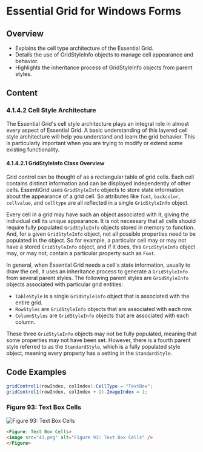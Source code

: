 <!--
source: image
domain: syncfusion-sdk
task: pdf-ocr-to-markdown
language: en
source_filename: page_175.jpeg
document_name: grid
page_number: 175
page_id: grid#page_175
product: Syncfusion Winforms
version: 11.4.0.26
timestamp: 2025-08-09T06:00:19Z
fidelity: lossless
-->

# Essential Grid for Windows Forms

## Overview
- Explains the cell type architecture of the Essential Grid.
- Details the use of GridStyleInfo objects to manage cell appearance and behavior.
- Highlights the inheritance process of GridStyleInfo objects from parent styles.

## Content

### 4\.1\.4\.2 Cell Style Architecture

The Essential Grid's cell style architecture plays an integral role in almost every aspect of Essential Grid. A basic understanding of this layered cell style architecture will help you understand and learn the grid behavior. This is particularly important when you are trying to modify or extend some existing functionality.

#### 4\.1\.4\.2\.1 GridStyleInfo Class Overview

Grid control can be thought of as a rectangular table of grid cells. Each cell contains distinct information and can be displayed independently of other cells. EssentiGrid uses `GridStyleInfo` objects to store state information about the appearance of a grid cell. So attributes like `font`, `backcolor`, `cellvalue`, and `celltype` are all reflected in a single `GridStyleInfo` object.

Every cell in a grid may have such an object associated with it, giving the individual cell its unique appearance. It is not necessary that all cells should require fully populated `GridStyleInfo` objects stored in memory to function. And, for a given `GridStyleInfo` object, not all possible properties need to be populated in the object. So for example, a particular cell may or may not have a stored `GridStyleInfo` object, and if it does, this `GridStyleInfo` object may, or may not, contain a particular property such as `Font`.

In general, when Essential Grid needs a cell's state information, usually to draw the cell, it uses an inheritance process to generate a `GridStyleInfo` from several parent styles. The following parent styles are `GridStyleInfo` objects associated with particular grid entities:

- `TableStyle` is a single `GridStyleInfo` object that is associated with the entire grid.
- `RowStyles` are `GridStyleInfo` objects that are associated with each row.
- `ColumnStyles` are `GridStyleInfo` objects that are associated with each column.

These three `GridStyleInfo` objects may not be fully populated, meaning that some properties may not have been set. However, there is a fourth parent style referred to as the `StandardStyle`, which is a fully populated style object, meaning every property has a setting in the `StandardStyle`.

## Code Examples

```csharp
gridControl1(rowIndex, colIndex).CellType = "TextBox";
gridControl1(rowIndex, colIndex + 1).ImageIndex = 1;
```

### Figure 93: Text Box Cells
![Figure 93: Text Box Cells](43.png)

```html
<Figure: Text Box Cells>
<image src="43.png" alt="Figure 93: Text Box Cells" />
</Figure>
```

<!-- tags: [Essential Grid, Windows Forms, Cell Style Architecture, GridStyleInfo, TableStyle, RowStyles, ColumnStyles, StandardStyle, font, backcolor, cellvalue, celltype] -->
